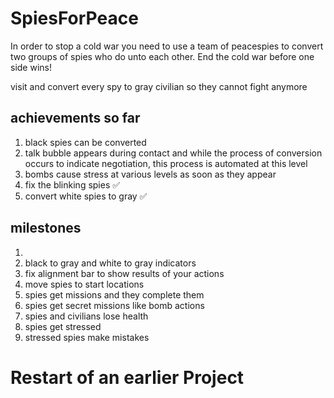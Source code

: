 # SpiesForPeace
In order to stop a cold war you need to use a team of peacespies to convert two groups of 
spies who do unto each other. End the cold war before one side wins!

visit and convert every spy to gray civilian so they cannot fight anymore

## achievements so far
1. black spies can be converted
2. talk bubble appears during contact and while the process of conversion occurs
    to indicate negotiation, this process is automated at this level
3. bombs cause stress at various levels as soon as they appear
4. fix the blinking spies  ✅
5. convert white spies to gray ✅


## milestones
1. 
2. black to gray and white to gray indicators
3. fix alignment bar to show results of your actions
4. move spies to start locations
5. spies get missions and they complete them
6. spies get secret missions like bomb actions
7. spies and civilians lose health
8. spies get stressed 
9. stressed spies make mistakes 


# Restart of an earlier Project
